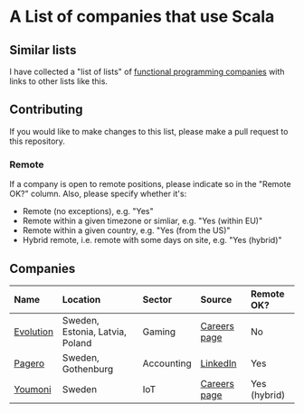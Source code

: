 # A List of companies that use Scala

## Similar lists

I have collected a "list of lists" of [functional programming companies](https://github.com/chreke/fp-companies) with links to other lists like this.

## Contributing

If you would like to make changes to this list, please make a pull request to this repository.

### Remote

If a company is open to remote positions, please indicate so in the "Remote OK?" column. Also, please specify whether it's:

 - Remote (no exceptions), e.g. "Yes"
 - Remote within a given timezone or simliar, e.g. "Yes (within EU)"
 - Remote within a given country, e.g. "Yes (from the US)"
 - Hybrid remote, i.e. remote with some days on site, e.g. "Yes (hybrid)"

## Companies

| Name | Location | Sector | Source | Remote OK? |
| :--- | :------- | :----- | :----- | :--------- |
[Evolution](https://www.evolution.com/) | Sweden, Estonia, Latvia, Poland | Gaming | [Careers page](https://careers.evolution.com/) | No
[Pagero](https://www.pagero.com/) | Sweden, Gothenburg | Accounting | [LinkedIn](https://www.linkedin.com/jobs/view/3930611205/) | Yes
[Youmoni](https://youmoni.com/) | Sweden | IoT | [Careers page](https://youmoni.com/career) | Yes (hybrid)
